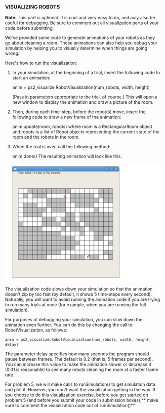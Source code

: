 ### VISUALIZING ROBOTS

**Note**: This part is optional. It is cool and very easy to do, and may also be useful for debugging. Be sure to comment out all visualization parts of your code before submitting.

We've provided some code to generate animations of your robots as they go about cleaning a room. These animations can also help you debug your simulation by helping you to visually determine when things are going wrong.

Here's how to run the visualization:

1. In your simulation, at the beginning of a trial, insert the following code to start an animation:

	anim = ps2_visualize.RobotVisualization(num_robots, width, height)

	(Pass in parameters appropriate to the trial, of course.) This will open a new window to display the animation and draw a picture of the room.

2. Then, during each time-step, before the robot(s) move, insert the following code to draw a new frame of the animation:

	anim.update(room, robots)
	where room is a RectangularRoom object and robots is a list of Robot objects representing the current state of the room and the robots in the room.

3. When the trial is over, call the following method:

	anim.done()
	The resulting animation will look like this:

![](./img/ps2_02.png)

The visualization code slows down your simulation so that the animation doesn't zip by too fast (by default, it shows 5 time-steps every second). Naturally, you will want to avoid running the animation code if you are trying to run many trials at once (for example, when you are running the full simulation).

For purposes of debugging your simulation, you can slow down the animation even further. You can do this by changing the call to RobotVisualization, as follows:

	anim = ps2_visualize.RobotVisualization(num_robots, width, height, delay)

The parameter delay specifies how many seconds the program should pause between frames. The default is 0.2 (that is, 5 frames per second). You can increase this value to make the animation slower or decrease it (0.01 is reasonable) to see many robots cleaning the room at a faster frame rate.

For problem 5, we will make calls to runSimulation() to get simulation data and plot it. However, you don't want the visualization getting in the way. If you choose to do this visualization exercise, before you get started on problem 5 (and before you submit your code in submission boxes),** make sure to comment the visualization code out of runSimulation()**.

 